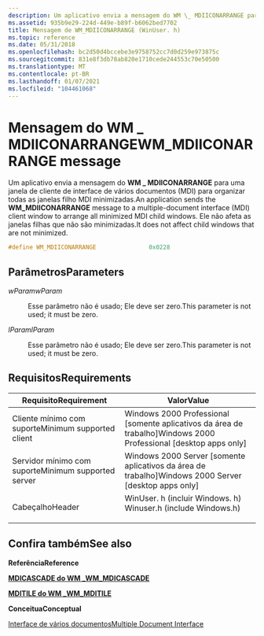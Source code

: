 ```yaml
---
description: Um aplicativo envia a mensagem do WM \_ MDIICONARRANGE para uma janela de cliente de interface de vários documentos (MDI) para organizar todas as janelas filho MDI minimizadas. Ele não afeta as janelas filhas que não são minimizadas.
ms.assetid: 935b9e29-224d-449e-b89f-b6062bed7702
title: Mensagem de WM_MDIICONARRANGE (WinUser. h)
ms.topic: reference
ms.date: 05/31/2018
ms.openlocfilehash: bc2d50d4bccebe3e9758752cc7d0d259e973875c
ms.sourcegitcommit: 831e8f3db78ab820e1710cede244553c70e50500
ms.translationtype: MT
ms.contentlocale: pt-BR
ms.lasthandoff: 01/07/2021
ms.locfileid: "104461068"
---
```

# <a name="wm_mdiiconarrange-message"></a><span data-ttu-id="734e4-104">Mensagem do WM \_ MDIICONARRANGE</span><span class="sxs-lookup"><span data-stu-id="734e4-104">WM\_MDIICONARRANGE message</span></span>

<span data-ttu-id="734e4-105">Um aplicativo envia a mensagem do **WM \_ MDIICONARRANGE** para uma janela de cliente de interface de vários documentos (MDI) para organizar todas as janelas filho MDI minimizadas.</span><span class="sxs-lookup"><span data-stu-id="734e4-105">An application sends the **WM\_MDIICONARRANGE** message to a multiple-document interface (MDI) client window to arrange all minimized MDI child windows.</span></span> <span data-ttu-id="734e4-106">Ele não afeta as janelas filhas que não são minimizadas.</span><span class="sxs-lookup"><span data-stu-id="734e4-106">It does not affect child windows that are not minimized.</span></span>


```C++
#define WM_MDIICONARRANGE               0x0228
```



## <a name="parameters"></a><span data-ttu-id="734e4-107">Parâmetros</span><span class="sxs-lookup"><span data-stu-id="734e4-107">Parameters</span></span>

<dl> <dt>

<span data-ttu-id="734e4-108">*wParam*</span><span class="sxs-lookup"><span data-stu-id="734e4-108">*wParam*</span></span> 
</dt> <dd>

<span data-ttu-id="734e4-109">Esse parâmetro não é usado; Ele deve ser zero.</span><span class="sxs-lookup"><span data-stu-id="734e4-109">This parameter is not used; it must be zero.</span></span>

</dd> <dt>

<span data-ttu-id="734e4-110">*lParam*</span><span class="sxs-lookup"><span data-stu-id="734e4-110">*lParam*</span></span> 
</dt> <dd>

<span data-ttu-id="734e4-111">Esse parâmetro não é usado; Ele deve ser zero.</span><span class="sxs-lookup"><span data-stu-id="734e4-111">This parameter is not used; it must be zero.</span></span>

</dd> </dl>

## <a name="requirements"></a><span data-ttu-id="734e4-112">Requisitos</span><span class="sxs-lookup"><span data-stu-id="734e4-112">Requirements</span></span>



| <span data-ttu-id="734e4-113">Requisito</span><span class="sxs-lookup"><span data-stu-id="734e4-113">Requirement</span></span> | <span data-ttu-id="734e4-114">Valor</span><span class="sxs-lookup"><span data-stu-id="734e4-114">Value</span></span> |
|-------------------------------------|----------------------------------------------------------------------------------------------------------|
| <span data-ttu-id="734e4-115">Cliente mínimo com suporte</span><span class="sxs-lookup"><span data-stu-id="734e4-115">Minimum supported client</span></span><br/> | <span data-ttu-id="734e4-116">Windows 2000 Professional \[somente aplicativos da área de trabalho\]</span><span class="sxs-lookup"><span data-stu-id="734e4-116">Windows 2000 Professional \[desktop apps only\]</span></span><br/>                                               |
| <span data-ttu-id="734e4-117">Servidor mínimo com suporte</span><span class="sxs-lookup"><span data-stu-id="734e4-117">Minimum supported server</span></span><br/> | <span data-ttu-id="734e4-118">Windows 2000 Server \[somente aplicativos da área de trabalho\]</span><span class="sxs-lookup"><span data-stu-id="734e4-118">Windows 2000 Server \[desktop apps only\]</span></span><br/>                                                     |
| <span data-ttu-id="734e4-119">Cabeçalho</span><span class="sxs-lookup"><span data-stu-id="734e4-119">Header</span></span><br/>                   | <dl> <span data-ttu-id="734e4-120"><dt>WinUser. h (incluir Windows. h)</dt></span><span class="sxs-lookup"><span data-stu-id="734e4-120"><dt>Winuser.h (include Windows.h)</dt></span></span> </dl> |



## <a name="see-also"></a><span data-ttu-id="734e4-121">Confira também</span><span class="sxs-lookup"><span data-stu-id="734e4-121">See also</span></span>

<dl> <dt>

<span data-ttu-id="734e4-122">**Referência**</span><span class="sxs-lookup"><span data-stu-id="734e4-122">**Reference**</span></span>
</dt> <dt>

[<span data-ttu-id="734e4-123">**MDICASCADE do WM \_**</span><span class="sxs-lookup"><span data-stu-id="734e4-123">**WM\_MDICASCADE**</span></span>](wm-mdicascade.md)
</dt> <dt>

[<span data-ttu-id="734e4-124">**MDITILE do WM \_**</span><span class="sxs-lookup"><span data-stu-id="734e4-124">**WM\_MDITILE**</span></span>](wm-mditile.md)
</dt> <dt>

<span data-ttu-id="734e4-125">**Conceitua**</span><span class="sxs-lookup"><span data-stu-id="734e4-125">**Conceptual**</span></span>
</dt> <dt>

[<span data-ttu-id="734e4-126">Interface de vários documentos</span><span class="sxs-lookup"><span data-stu-id="734e4-126">Multiple Document Interface</span></span>](multiple-document-interface.md)
</dt> </dl>

 

 




